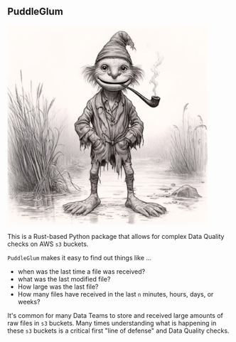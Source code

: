 ## PuddleGlum

<img src="https://github.com/danielbeach/puddleglum/blob/main/imgs/puddleglum.webp" width="450">


This is a Rust-based Python package that allows for complex Data Quality 
checks on AWS `s3` buckets. 

`PuddleGlum` makes it easy to find out things like ...
- when was the last time a file was received?
- what was the last modified file?
- How large was the last file?
- How many files have received in the last `n` minutes, hours, days, or weeks?

It's common for many Data Teams to store and received large amounts of 
raw files in `s3` buckets. Many times understanding what is happening
in these `s3` buckets is a critical first "line of defense" and Data Quality
checks.
